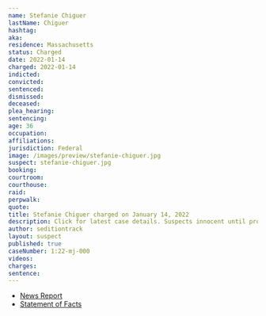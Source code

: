 ```yaml
---
name: Stefanie Chiguer
lastName: Chiguer
hashtag:
aka:
residence: Massachusetts
status: Charged
date: 2022-01-14
charged: 2022-01-14
indicted:
convicted:
sentenced:
dismissed:
deceased:
plea_hearing:
sentencing:
age: 36
occupation:
affiliations:
jurisdiction: Federal
image: /images/preview/stefanie-chiguer.jpg
suspect: stefanie-chiguer.jpg
booking:
courtroom:
courthouse:
raid:
perpwalk:
quote:
title: Stefanie Chiguer charged on January 14, 2022
description: Click for latest case details. Suspects innocent until proven guilty.
author: seditiontrack
layout: suspect
published: true
caseNumber: 1:22-mj-000
videos:
charges:
sentence:
---
```

- [News Report](https://www.boston.com/news/local-news/2022/01/18/capitol-riot-two-new-england-women-charged/)
- [Statement of Facts](https://www.justice.gov/usao-dc/case-multi-defendant/file/1481436/download)
